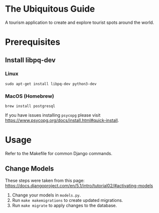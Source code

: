 # The Ubiquitous Guide

A tourism application to create and explore tourist spots around the world.

# Prerequisites

## Install libpq-dev

### Linux

`sudo apt-get install libpq-dev python3-dev`

### MacOS (Homebrew)

`brew install postgresql`

If you have issues installing `psycopg` please visit https://www.psycopg.org/docs/install.html#quick-install.

# Usage

Refer to the Makefile for common Django commands.

## Change Models

These steps were taken from this page: https://docs.djangoproject.com/en/5.1/intro/tutorial02/#activating-models

1. Change your models in `models.py`.
2. Run `make makemigrations` to create updated migrations.
3. Run `make migrate` to apply changes to the database.
